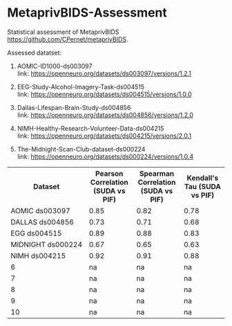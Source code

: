 # MetaprivBIDS-Assessment
Statistical assessment of  MetaprivBIDS https://github.com/CPernet/metaprivBIDS. 

Assessed datatset: 

1. AOMIC-ID1000-ds003097<br>
link: https://openneuro.org/datasets/ds003097/versions/1.2.1

2. EEG-Study-Alcohol-Imagery-Task-ds004515<br>
link: https://openneuro.org/datasets/ds004515/versions/1.0.0

3. Dallas-Lifespan-Brain-Study-ds004856<br>
link: https://openneuro.org/datasets/ds004856/versions/1.2.0

4. NIMH-Healthy-Research-Volunteer-Data-ds004215<br>
link: https://openneuro.org/datasets/ds004215/versions/2.0.1

5. The-Midnight-Scan-Club-dataset-ds000224<br>
link: https://openneuro.org/datasets/ds000224/versions/1.0.4

<table>
  <tr>
    <th style="width:30%;">Dataset</th>
    <th style="width:23%;">Pearson Correlation (SUDA vs PIF)</th>
    <th style="width:23%;">Spearman Correlation (SUDA vs PIF)</th>
    <th style="width:23%;">Kendall's Tau (SUDA vs PIF)</th>
  </tr>
  <tr>
    <td style="white-space: nowrap;">AOMIC ds003097</td>
    <td>0.85</td>
    <td>0.82</td>
    <td>0.78</td>
  </tr>
  <tr>
    <td style="white-space: nowrap;">DALLAS ds004856</td>
    <td>0.73</td>
    <td>0.71</td>
    <td>0.68</td>
  </tr>
  <tr>
    <td style="white-space: nowrap;">EGG ds004515</td>
    <td>0.89</td>
    <td>0.88</td>
    <td>0.83</td>
  </tr>
  <tr>
    <td style="white-space: nowrap;">MIDNIGHT ds000224</td>
    <td>0.67</td>
    <td>0.65</td>
    <td>0.63</td>
  </tr>
  <tr>
    <td style="white-space: nowrap;">NIMH ds004215</td>
    <td>0.92</td>
    <td>0.91</td>
    <td>0.88</td>
  </tr>
  <tr>
    <td>6</td>
    <td>na</td>
    <td>na</td>
    <td>na</td>
  </tr>
  <tr>
    <td>7</td>
    <td>na</td>
    <td>na</td>
    <td>na</td>
  </tr>
  <tr>
    <td>8</td>
    <td>na</td>
    <td>na</td>
    <td>na</td>
  </tr>
  <tr>
    <td>9</td>
    <td>na</td>
    <td>na</td>
    <td>na</td>
  </tr>
  <tr>
    <td>10</td>
    <td>na</td>
    <td>na</td>
    <td>na</td>
  </tr>
</table>
